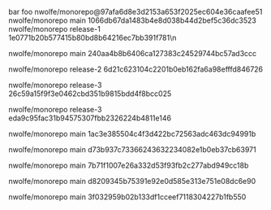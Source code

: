 bar
foo
nwolfe/monorepo@97afa6d8e3d2153a653f2025ec604e36caafee51
nwolfe/monorepo main 1066db67da1483b4e8d038b44d2bef5c36dc3523
nwolfe/monorepo release-1 1e0771b20b577415b80bd8b64216ec7bb391f781\n

nwolfe/monorepo main 240aa4b8b6406ca127383c24529744bc57ad3ccc

nwolfe/monorepo release-2 6d21c623104c2201b0eb162fa6a98efffd846726

nwolfe/monorepo release-3 26c59a15f9f3e0462cbd351b9815bdd4f8bcc025

nwolfe/monorepo release-3 eda9c95fac31b94575307fbb2326224b4811e146

nwolfe/monorepo main 1ac3e385504c4f3d422bc72563adc463dc94991b

nwolfe/monorepo main d73b937c73366243632234082e1b0eb37cb63971

nwolfe/monorepo main 7b71f1007e26a332d53f93fb2c277abd949cc18b

nwolfe/monorepo main d8209345b75391e92e0d585e313e751e08dc6e90

nwolfe/monorepo main 3f032959b02b133df1cceef7118304227b1fb550
